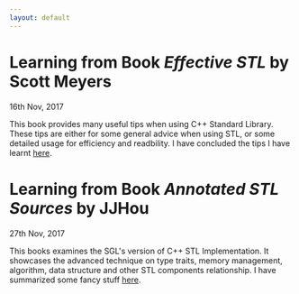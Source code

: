 ```yaml
---
layout: default
---
```


# Learning from Book _Effective STL_ by **Scott Meyers**

16th Nov, 2017

This book provides many useful tips when using C++ Standard Library. These tips are either for some general advice when using STL, or some detailed usage for efficiency and readbility. I have concluded the tips I have learnt [here](Effective-STL). 

# Learning from Book _Annotated STL Sources_ by **JJHou**

27th Nov, 2017

This books examines the SGL's version of C++ STL Implementation. It showcases the advanced technique on type traits, memory management, algorithm, data structure and other STL components relationship. I have summarized some fancy stuff [here](STL-Annotation).